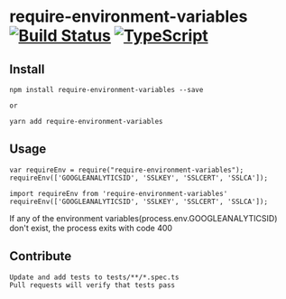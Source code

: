# require-environment-variables [![Build Status](https://travis-ci.org/bjoshuanoah/require-environment-variables.svg?branch=master)](https://travis-ci.org/bjoshuanoah/require-environment-variables) [![TypeScript](https://badges.frapsoft.com/typescript/code/typescript.svg?v=101)](https://github.com/ellerbrock/typescript-badges/)

## Install
    npm install require-environment-variables --save

    or

    yarn add require-environment-variables

## Usage
    var requireEnv = require("require-environment-variables");
    requireEnv(['GOOGLEANALYTICSID', 'SSLKEY', 'SSLCERT', 'SSLCA']);

    import requireEnv from 'require-environment-variables'
    requireEnv(['GOOGLEANALYTICSID', 'SSLKEY', 'SSLCERT', 'SSLCA']);

  If any of the environment variables(process.env.GOOGLEANALYTICSID) don't exist, the process exits with code 400

## Contribute

    Update and add tests to tests/**/*.spec.ts
    Pull requests will verify that tests pass

